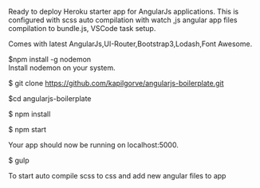 Ready to deploy Heroku starter app for AngularJs applications.
This is configured with scss auto compilation with watch ,js angular app files compilation to bundle.js,
VSCode task setup.

Comes with latest AngularJs,UI-Router,Bootstrap3,Lodash,Font Awesome.

$npm install -g nodemon   
Install nodemon on your system.

$ git clone https://github.com/kapilgorve/angularjs-boilerplate.git

$cd angularjs-boilerplate

$ npm install

$ npm start

Your app should now be running on localhost:5000.


$ gulp

To start auto compile scss to css and add new angular files to app